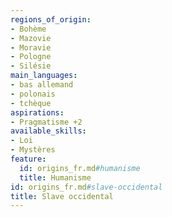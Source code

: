 ```yaml
---
regions_of_origin:
- Bohème
- Mazovie
- Moravie
- Pologne
- Silésie
main_languages:
- bas allemand
- polonais
- tchèque
aspirations:
- Pragmatisme +2
available_skills:
- Loi
- Mystères
feature:
  id: origins_fr.md#humanisme
  title: Humanisme
id: origins_fr.md#slave-occidental
title: Slave occidental
---
```


